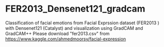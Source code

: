 # FER2013_Densenet121_gradcam
Classification of facial emotions from Facial Exprssion dataset (FER2013 ) with Densenet121 (Catalyst) and visualization using GradCAM and GradCAM++
Please download "fer2013.csv" from https://www.kaggle.com/ahmedmoorsy/facial-expression
